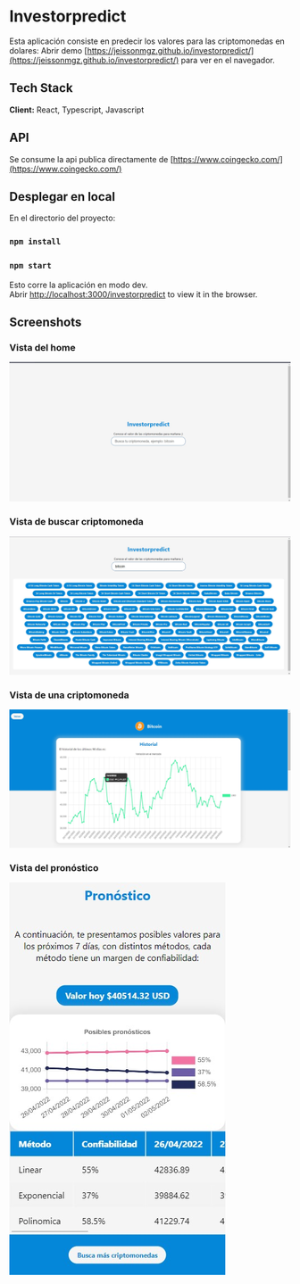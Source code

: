 # Investorpredict
Esta aplicación consiste en predecir los valores para las criptomonedas en dolares:
Abrir demo [https://jeissonmgz.github.io/investorpredict/](https://jeissonmgz.github.io/investorpredict/) para ver en el navegador.
## Tech Stack

**Client:** React, Typescript, Javascript

## API
Se consume la api publica directamente de [https://www.coingecko.com/](https://www.coingecko.com/)

## Desplegar en local

En el directorio del proyecto:

### `npm install`
### `npm start`

Esto corre la aplicación en modo dev.\
Abrir [http://localhost:3000/investorpredict](http://localhost:3000/investorpredict) to view it in the browser.


## Screenshots

### **Vista del home**	
![Vista del home](https://github.com/jeissonmgz/investorpredict/blob/main/static/img/home.jpg)

### **Vista de buscar criptomoneda**	
![Vista de buscar criptomoneda](https://github.com/jeissonmgz/investorpredict/blob/main/static/img/buscar.jpg)

### **Vista de una criptomoneda**	
![Vista de una criptomoneda](https://github.com/jeissonmgz/investorpredict/blob/main/static/img/ver_cripto.jpg)

### **Vista del pronóstico**
![Vista del pronóstico](https://github.com/jeissonmgz/investorpredict/blob/main/static/img/ver_pronostico.jpg)
